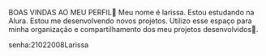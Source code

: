 BOAS VINDAS AO MEU PERFIL💙
Meu nome é larissa.
Estou estudando na Alura.
Estou me desenvolvendo novos projetos.
Utilizo esse espaço para minha organização e compartilhamento dos meu projetos desenvolvidos💙.



















senha:21022008Larissa
